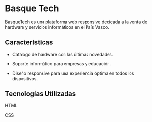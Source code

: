
# Basque Tech

BasqueTech es una plataforma web responsive dedicada a la venta de hardware y servicios informáticos en el País Vasco.


## Características

- Catálogo de hardware con las últimas novedades.

- Soporte informático para empresas y educación.

- Diseño responsive para una experiencia óptima en todos los dispositivos.


## Tecnologías Utilizadas
HTML

CSS
